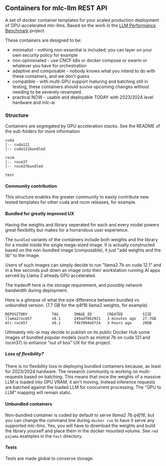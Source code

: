 ## Containers for mlc-llm REST API

A set of docker container templates for your scaled production deployment of GPU-accelerated mlc-llms.  Based on the work in the [LLM  Performance Benchmark](https://github.com/mlc-ai/llm-perf-bench) project.  

These containers are designed to be:

* minimalist - nothing non-essential is included;  you can layer on your own security policy for example
* non-opinionated - use CNCF k8s or docker compose or swarm or whatever you have for orchestration
* adaptive and composable - nobody knows what you intend to do with these containers, and we don't guess
* compatible - with multi-GPU support maturing and batching still in testing, these containers should suvive upcoming changes without needing to be severely revamped. 
* practical NOW - usable and deployable TODAY with 2023/2024 level hardware and mlc-ai

###  Structure

Containers are segregated by GPU acceleration stacks.  See the README of the sub-folders for more information
```
cuda
|-- cuda121
|-- cuda121bundled  

rocm
|-- rocm37
|-- rocm37bundled

test
```
####  Community contribution

This structure enables the greater community to easily contribute new tested templates for other cuda and rocm releases, for example.

####  Bundled for greatly improved UX

Having the weights and library seperated for each and every model powers great flexibility but makes for a horrandous user experience.   

The `bundled` variants of the containers include both weights and the library for a model inside the single mega-sized image.   It is actually constructed based on the non-bundled image (composable), it just "add weights and the lib" to the image.  

Users of such images can simply decide to run "llama2 7b on cuda 12.1" and in a few seconds pull down  an image onto their workstation running AI apps served by Llama 2 already GPU accelerated.

The tradeoff here is the storage requirement, and possibly network bandwidth during deployment.

Here is a glimpse of what the size difference between bundled vs unbundled version. (7.7 GB for the q4f16 llama2 weights, for example)

```
REPOSITORY           TAG       IMAGE ID       CREATED         SIZE
llama2rocm57         v0.1      249adf862921   3 minutes ago   27.7GB
mlc-rocm57           v0.1      f4b7894e8724   3 hours ago     20GB
``` 
Ultimately mlc-ai may decide to publish on its public Docker Hub some images of bundled popular models (such as mistral 7b on cuda 121 and rocm37) to enhance "out of box" UX for the project.

##### Loss of flexibility?

There is no flexibility loss in deploying bundled containers because, as least for 2023/2024 hardware. The research community is working on multi-requests based on batching.  This means that once the weights of a massive LLM is loaded into GPU VRAM, it ain't moving.  Instead inference requests are batched against the loaded LLM for concurrent processing. The "GPU to LLM" mapping will remain static.

#### Unbundled containers

Non-bundled container is coded by default to serve _llama2 7b q4f16_, but you can change the command line during `docker run` to have it serve any supported mlc-llms.  Yes, you will have to download the weights and build the library yourself and place them in the docker mounted volume.  See `red pajama` examples in the `test` directory.

#### Tests
Tests are made global to conserve storage.  
 

